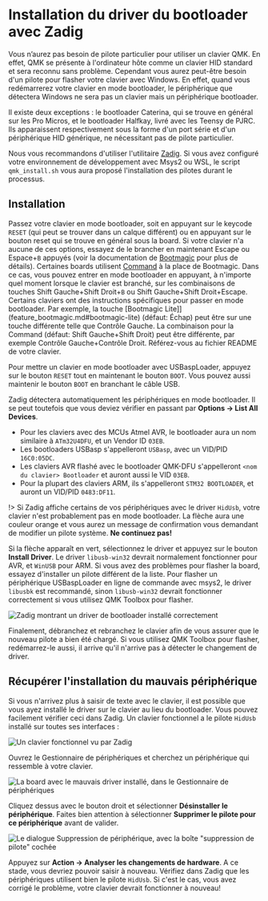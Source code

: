 # Installation du driver du bootloader avec Zadig

Vous n’aurez pas besoin de pilote particulier pour utiliser un clavier QMK. En effet, QMK  se présente à l'ordinateur hôte comme un clavier HID standard et sera reconnu sans problème. Cependant vous aurez peut-être besoin d'un pilote pour flasher votre clavier avec Windows. En effet, quand vous redémarrerez votre clavier en mode bootloader, le périphérique que détectera Windows ne sera pas un clavier mais un périphérique bootloader.

Il existe deux exceptions : le bootloader Caterina, qui se trouve en général sur les Pro Micros, et le bootloader Halfkay, livré avec les Teensy de PJRC. Ils apparaissent respectivement sous la forme d'un port série et d'un périphérique HID générique, ne nécessitant pas de pilote particulier.

Nous vous recommandons d'utiliser l'utilitaire [Zadig](https://zadig.akeo.ie/). Si vous avez configuré votre environnement de développement avec Msys2 ou WSL, le script `qmk_install.sh` vous aura proposé l'installation des pilotes durant le processus.

## Installation

Passez votre clavier en mode bootloader, soit en appuyant sur le keycode `RESET` (qui peut se trouver dans un calque différent) ou en appuyant sur le bouton reset qui se trouve en général sous la board. Si votre clavier n'a aucune de ces options, essayez de le brancher en maintenant Escape ou Espace+`B` appuyés (voir la documentation de [Bootmagic](feature_bootmagic.md) pour plus de détails). Certaines boards utilisent [Command](feature_command.md) à la place de Bootmagic. Dans ce cas, vous pouvez entrer en mode bootloader en appuyant, à n'importe quel moment lorsque le clavier est branché, sur les combinaisons de touches Shift Gauche+Shift Droit+`B` ou Shift Gauche+Shift Droit+Escape.
Certains claviers ont des instructions spécifiques pour passer en mode bootloader. Par exemple, la touche [Bootmagic Lite]](feature_bootmagic.md#bootmagic-lite) (défaut: Échap) peut être sur une touche différente telle que Contrôle Gauche. La combinaison pour la Command (défaut: Shift Gauche+Shift Droit) peut être différente, par exemple Contrôle Gauche+Contrôle Droit. Référez-vous au fichier README de votre clavier.

Pour mettre un clavier en mode bootloader avec USBaspLoader, appuyez sur le bouton `RESET` tout en maintenant le bouton `BOOT`. Vous pouvez aussi maintenir le bouton `BOOT` en branchant le câble USB.

Zadig détectera automatiquement les périphériques en mode bootloader. Il se peut toutefois que vous deviez vérifier en passant par  **Options → List All Devices**.


 - Pour les claviers avec des MCUs Atmel AVR, le bootloader aura un nom similaire à `ATm32U4DFU`, et un Vendor ID `03EB`.
 - Les bootloaders USBasp s'appelleront `USBasp`, avec un VID/PID `16C0:05DC`.
 - Les claviers AVR flashé avec le bootloader QMK-DFU s'appelleront `<nom du clavier> Bootloader` et auront aussi le VID `03EB`.
 - Pour la plupart des claviers ARM, ils s'appelleront `STM32 BOOTLOADER`, et auront un VID/PID `0483:DF11`.

!> Si Zadig affiche certains de vos périphériques avec le driver `HidUsb`, votre clavier n'est probablement pas en mode bootloader. La flèche aura une couleur orange et vous aurez un message de confirmation vous demandant de modifier un pilote système. **Ne continuez pas!**

Si la flèche apparaît en vert, sélectionnez le driver et appuyez sur le bouton **Install Driver**. Le driver `libusb-win32` devrait normalement fonctionner pour AVR, et `WinUSB` pour ARM. Si vous avez des problèmes pour flasher la board, essayez d'installer un pilote différent de la liste. Pour flasher un périphérique USBaspLoader en ligne de commande avec msys2, le driver `libusbk` est recommandé, sinon `libusb-win32` devrait fonctionner correctement si vous utilisez QMK Toolbox pour flasher.

![Zadig montrant un driver de bootloader installé correctement](https://i.imgur.com/b8VgXzx.png)

Finalement, débranchez et rebranchez le clavier afin de vous assurer que le nouveau pilote a bien été chargé. Si vous utilisez QMK Toolbox pour flasher, redémarrez-le aussi, il arrive qu'il n'arrive pas à détecter le changement de driver.

## Récupérer l'installation du mauvais périphérique

Si vous n'arrivez plus à saisir de texte avec le clavier, il est possible que vous ayez installé le driver sur le clavier au lieu du bootloader. Vous pouvez facilement vérifier ceci dans Zadig. Un clavier fonctionnel a le pilote `HidUsb` installé sur toutes ses interfaces :

![Un clavier fonctionnel vu par Zadig](https://i.imgur.com/Hx0E5kC.png)

Ouvrez le Gestionnaire de périphériques et cherchez un périphérique qui ressemble à votre clavier.

![La board avec le mauvais driver installé, dans le Gestionnaire de périphériques](https://i.imgur.com/L3wvX8f.png)

Cliquez dessus avec le bouton droit et sélectionner **Désinstaller le périphérique**. Faites bien attention à sélectionner **Supprimer le pilote pour ce périphérique** avant de valider.

![Le dialogue Suppression de périphérique, avec la boîte "suppression de pilote" cochée](https://i.imgur.com/aEs2RuA.png)

Appuyez sur **Action → Analyser les changements de hardware**. A ce stade, vous devriez pouvoir saisir à nouveau. Vérifiez dans Zadig que les périphériques utilisent bien le pilote `HidUsb`. Si c'est le cas, vous avez corrigé le problème, votre clavier devrait fonctionner à nouveau!
